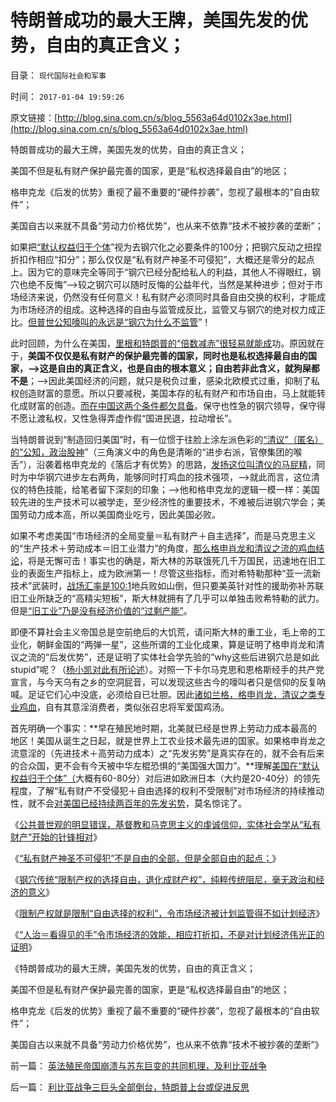 # 特朗普成功的最大王牌，美国先发的优势，自由的真正含义；

目录： `现代国际社会和军事` 

时间： `2017-01-04 19:59:26` 

原文链接：[http://blog.sina.com.cn/s/blog_5563a64d0102x3ae.html](http://blog.sina.com.cn/s/blog_5563a64d0102x3ae.html)

特朗普成功的最大王牌，美国先发的优势，自由的真正含义；

美国不但是私有财产保护最完善的国家，更是“私权选择最自由”的地区；

格申克龙《后发的优势》重视了最不重要的“硬件抄袭”，忽视了最根本的“自由软件”；

美国自古以来就不具备“劳动力价格优势”，也从来不依靠“技术不被抄袭的垄断”；

如果把[“默认权益归于个体](../../../2015/3/6/关键性的“人权断言：默认权益归于个体”.md)”视为去钢穴化之必要条件的100分；把钢穴反动之扭捏折扣作相应“扣分”；那么仅仅是“私有财产神圣不可侵犯”，大概还是零分的起点上。因为它的意味完全等同于“钢穴已经分配给私人的利益，其他人不得眼红，钢穴也绝不反悔”——>较之钢穴可以随时反悔的公益年代，当然是某种进步；但对于市场经济来说，仍然没有任何意义！私有财产必须同时具备自由交换的权利，才能成为市场经济的组成。这种选择的自由与监管成反比，监管又与钢穴的绝对权力成正比。[但普世公知嚎叫的永远是“钢穴为什么不监管](../../../2014/4/17/政府监管的宁左勿右的儿戏.md)”！

此时回顾，为什么在美国，[里根和特朗普的“倍数减赤”很轻易就能成](../../../2016/12/7/特朗普执政成功的要诀“倍数减赤＋积极财政的对冲”；.md)功。原因就在于，**美国不仅仅是私有财产的保护最完善的国家，同时也是私权选择最自由的国家，——>这是自由的真正含义，也是自由的根本意义；自由若非此含义，就狗屎都不是**；——>因此美国经济的问题，就只是税负过重，感染北欧模式过重，抑制了私权创造财富的意愿。所以只要减税，美国本存的私有财产和市场自由，马上就能转化成财富的创造。[而在中国这两个条件都欠具备](../../../2016/12/9/倍数减赤在中国的政策切入点.md)。保守也性急的钢穴领导，保守得不愿让渡私权，又性急得弄虚作假“国进民退，拉动增长”。

当特朗普说到“制造回归美国”时，有一位惯于往脸上涂左派色彩的[“清议”（匿名）的“公知，政治股神](../../../2014/2/22/否决清议和乌有之乡的“炮打央行司令部”.md)”（三角演义中的角色是清晰的“进步右派，官僚集团的喉舌”），沿袭着格申克龙的《落后才有优势》的思路，[发扬这位叫清仪的马屁精](../../../2014/1/18/凯恩斯主义的庄托，如清议，钮文新，但斌等股神；.md)，同时为中华钢穴进步左右两角，能够同时打鸡血的技术强项，——>就此而言，这位清仪的特色技能，给笔者留下深刻的印象；——>他和格申克龙的逻辑一模一样：美国较先进的生产技术可以被学走，至少经济性的重要技术，不难被后进钢穴学会；美国劳动力成本高，所以美国商业吃亏，因此美国必败。

如果不考虑美国“市场经济的全局变量＝私有财产＋自主选择”，而是马克思主义的“生产技术＋劳动成本＝旧工业潜力”的角度，[那么格申肖龙和清议之流的鸡血结论](../../../2016/8/9/钢穴三大法则典型立场“中左”，杨小凯发现“后发劣势”.md)，将是无懈可击！事实也的确是，斯大林的苏联饿死几千万国民，迅速地在旧工业的表面生产指标上，成为欧洲第一！尽管这些指标，而对希特勒那种“亚一流新技术”武装时，[战场汇率是100:1](../../../2009/12/24/短板决定实力，要素替代的战斗力.md)地兵败如山倒，但只要美英针对性的援助弥补苏联旧工业所缺乏的“高精尖短板”，斯大林就拥有了几乎可以单独击败希特勒的武力。但是[“旧工业”乃是没有经济价值的“过剩产能”](../../../2012/1/22/后进国家普遍性的信仰“傻逼工业化”.md)。

即便不算社会主义帝国总是空前绝后的大饥荒，请问斯大林的重工业，毛上帝的工业化，朝鲜金国的“两弹一星”，这些所谓的工业化成果，算是证明了格申肖龙和清议之流的“后发优势”，还是证明了实体社会学先验的“why这些后进钢穴总是如此stupid”呢？（[杨小凯对此有所论述](../../../2016/8/9/钢穴三大法则典型立场“中左”，杨小凯发现“后发劣势”.md)）。对照一下卡尔马克思和恩格斯经手的共产党宣言，与今天乌有之乡的空洞屁音，可以发现这些古今的嚎叫者只是信仰的反复呐喊。足证它们心中没底，必须给自已壮胆。因此[诸如兰格，格申肖龙，清议之类专业鸡血](../../../2014/1/4/人类历史上政治最黑暗的20世纪，格申克龙“后发优势”.md)，自有其意淫消费者，类似张召忠将军爱国鸡汤。

首先明确一个事实：**早在殖民地时期，北美就已经是世界上劳动力成本最高的地区！美国从诞生之日起，就是世界上工农业技术最先进的国家。如果格申肖龙之流意淫的（先进技术＋高劳动力成本）之“先发劣势”是真实存在的，就不会有后来的合众国，更不会有今天被中华左棍恐惧的“美国强大国力”。**理解[美国在“默认权益归于个体”（](../../../2015/3/5/美国唯一独特处是“人权断言：默认权益归于个体”.md)大概有60-80分）对后进如欧洲日本（大约是20-40分）的领先程度，了解“私有财产不受侵犯＋自由选择的权利不受限制”对市场经济的持续推动性，就不会[对美国已经持续两百年的先发劣势](../../../2011/1/20/富美国买生活品，穷中国买奢侈品.md)，莫名惊诧了。

《[公共普世观的明显错误，基督教和马克思主义的虔诚信仰，实体社会学从“私有财产”开始的针锋相对](../../../2016/12/30/公共普世观的明显错误，基督教和马克思主义的虔诚信仰；.md)》

《[“私有财产神圣不可侵犯”不是自由的全部，但是全部自由的起点；](../../../2016/12/31/“私有财产神圣不可侵犯”不是自由的全部，但是全部自由的起点；.md)》

《[钢穴传统“限制产权的选择自由，退化成财产权”，纯粹传统阻尼，毫无政治和经济的意义](../../../2017/1/1/“默认权益归于个体”才是私有制的起点，产权构成“自由的选择”.md)》

《[限制产权就是限制“自由选择的权利”，令市场经济被计划监管得不如计划经济](../../../2017/1/2/限制产权，令市场经济被计划监管得，不如计划经济.md)》

《[“人治＝看得见的手”令市场经济的效能，相应打折扣，不是对计划经济伟光正的证明](../../../2017/1/3/对产权自由的限制，损害了市场经济的效用.md)》

《特朗普成功的最大王牌，美国先发的优势，自由的真正含义；

美国不但是私有财产保护最完善的国家，更是“私权选择最自由”的地区；

格申克龙《后发的优势》重视了最不重要的“硬件抄袭”，忽视了最根本的“自由软件”；

美国自古以来就不具备“劳动力价格优势”，也从来不依靠“技术不被抄袭的垄断”》

前一篇： [英法殖民帝国崩溃与苏东巨变的共同机理，及利比亚战争](../../../2017/1/7/英法殖民帝国崩溃与苏东巨变的共同机理，及利比亚战争.md)

后一篇： [利比亚战争三巨头全部倒台，特朗普上台或促进反思](../../../2016/12/30/利比亚战争三巨头全部倒台，特朗普上台或促进反思.md)

